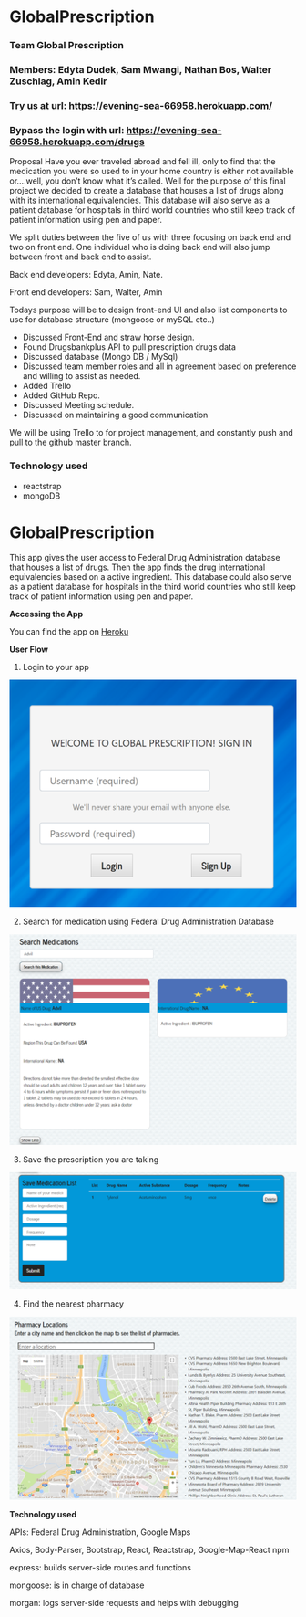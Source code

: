 # GlobalPrescription

### Team Global Prescription

### Members: Edyta Dudek, Sam Mwangi, Nathan Bos, Walter Zuschlag, Amin Kedir

### Try us at url: https://evening-sea-66958.herokuapp.com/
### Bypass the login with url: https://evening-sea-66958.herokuapp.com/drugs

Proposal
Have you ever traveled abroad and fell ill, only to find that the medication you were so used to in your home country is either not available or….well, you don’t know what it’s called. Well for the purpose of this final project we decided to create a database that houses a list of drugs along with its international equivalencies. This database will also serve as a patient database for hospitals in third world countries who still keep track of patient information using pen and paper.

We split duties between the five of us with three focusing on back end and two on front end. One individual who is doing back end will also jump between front and back end to assist. 

Back end developers: Edyta, Amin, Nate. 

Front end developers: Sam, Walter, Amin

Todays purpose will be to design front-end UI and also list components to use for database structure (mongoose or mySQL etc..) 

- Discussed Front-End and straw horse design.
- Found Drugsbankplus API to pull prescription drugs data
- Discussed database (Mongo DB / MySql)
- Discussed team member roles and all in agreement based on preference and willing to assist as needed.
- Added Trello
- Added GitHub Repo.
- Discussed Meeting schedule.
- Discussed on maintaining a good communication 

We will be using Trello to for project management, and constantly push and pull to the github master branch. 

### Technology used
- reactstrap
- mongoDB

# GlobalPrescription


This app gives the user access to Federal Drug Administration database that houses a list of drugs. Then the app finds the drug international equivalencies based on a active ingredient. This database could also serve as a patient database for hospitals in the third world countries who still keep track of patient information using pen and paper.


**Accessing the App**


You can find the app on
[Heroku](https://evening-sea-66958.herokuapp.com/)


**User Flow**

1. Login to your app

![Login](Login.png)

2. Search for medication using Federal Drug Administration Database

![Serch Medications here](./picture1.png)

3. Save the prescription you are taking

![Save your medications in this table](Picture2.png)

4. Find the nearest pharmacy 

![Find the pharmacy on the map.](Picture3.png)




**Technology used**

APIs: Federal Drug Administration, Google Maps

Axios, Body-Parser, Bootstrap, React, Reactstrap, Google-Map-React npm

express: builds server-side routes and functions

mongoose: is in charge of database

morgan: logs server-side requests and helps with debugging
